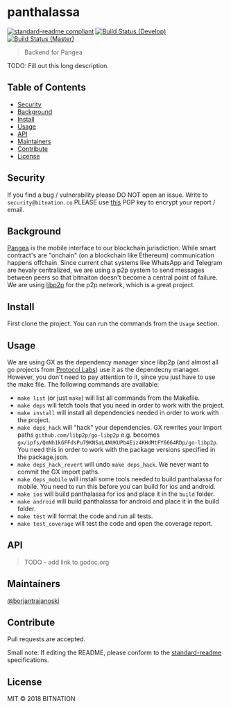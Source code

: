 # panthalassa

[![standard-readme compliant](https://img.shields.io/badge/standard--readme-OK-green.svg?style=flat-square)](https://github.com/RichardLitt/standard-readme)
[![Build Status (Develop)](https://travis-ci.org/Bit-Nation/panthalassa.svg?branch=develop)](https://travis-ci.org/Bit-Nation/panthalassa)
[![Build Status (Master)](https://travis-ci.org/Bit-Nation/panthalassa.svg?branch=master)](https://travis-ci.org/Bit-Nation/panthalassa)

> Backend for Pangea

TODO: Fill out this long description.

## Table of Contents

- [Security](#security)
- [Background](#background)
- [Install](#install)
- [Usage](#usage)
- [API](#api)
- [Maintainers](#maintainers)
- [Contribute](#contribute)
- [License](#license)

## Security
If you find a bug / vulnerability please DO NOT open an issue. Write to `security@bitnation.co` PLEASE use [this](security-bitnation.co.key.pub) PGP key to encrypt your report / email.

## Background
[Pangea](https://github.com/Bit-Nation/BITNATION-Pangea-mobile) is the mobile interface to our blockchain jurisdiction. While smart contract's are "onchain" (on a blockchain like Ethereum) communication happens offchain.
Since current chat systems like WhatsApp and Telegram are hevaly centralized, we are using a p2p system to send messages between peers so that bitnaiton doesn't become a central point of failure.
We are using [libp2p](https://github.com/libp2p) for the p2p network, which is a great project.

## Install

First clone the project. You can run the commands from the `Usage` section.

## Usage
We are using GX as the dependency manager since libp2p (and almost all go projects from [Protocol Labs](https://protocol.ai/)) use it as the dependecny manager.
However, you don't need to pay attention to it, since you just have to use the make file. The following commands are available:
- `make list` (or just `make`) will list all commands from the Makefile.
- `make deps` will fetch tools that you need in order to work with the project.
- `make install` will install all dependencies needed in order to work with the project.
- `make deps_hack` will "hack" your dependencies. GX rewrites your import paths `github.com/libp2p/go-libp2p` e.g. becomes `gx/ipfs/QmNh1kGFFdsPu79KNSaL4NUKUPb4Eiz4KHdMtFY6664RDp/go-libp2p`. You need this in order to work with the package versions specified in the package.json.
- `make deps_hack_revert` will undo `make deps_hack`. We never want to commit the GX import paths.
- `make deps_mobile` will install some tools needed to build panthalassa for mobile. You need to run this before you can build for ios and android.
- `make ios` will build panthalassa for ios and place it in the `build` folder.
- `make android` will build panthalassa for android and place it in the build folder.
- `make test` will format the code and run all tests.
- `make test_coverage` will test the code and open the coverage report.

## API
> TODO - add link to godoc.org

## Maintainers

[@borjantrajanoski](https://github.com/borjantrajanoski)

## Contribute

Pull requests are accepted.

Small note: If editing the README, please conform to the [standard-readme](https://github.com/RichardLitt/standard-readme) specifications.

## License

MIT © 2018 BITNATION
